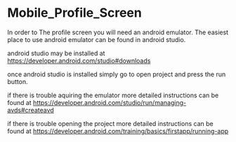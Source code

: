 # Mobile_Profile_Screen
In order to The profile screen you will need an android emulator. The easiest place to use android emulator can be found in android studio.

android studio may be installed at https://developer.android.com/studio#downloads

once android studio is installed simply go to open project and press the run button.

if there is trouble aquiring the emulator
more detailed instructions can be found at https://developer.android.com/studio/run/managing-avds#createavd

if there is trouble opening the project
more detailed instructions can be found at https://developer.android.com/training/basics/firstapp/running-app

